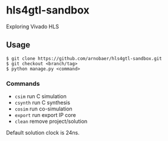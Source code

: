 # hls4gtl-sandbox

Exploring Vivado HLS

## Usage

    $ git clone https://github.com/arnobaer/hls4gtl-sandbox.git
    $ git checkout <branch/tag>
    $ python manage.py <command>

### Commands

 - `csim` run C simulation
 - `csynth` run C synthesis
 - `cosim` run co-simulation
 - `export` run export IP core
 - `clean` remove project/solution

Default solution clock is 24ns.
